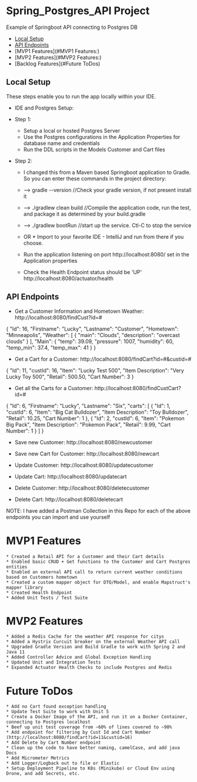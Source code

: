 # Spring_Postgres_API Project
Example of Springboot API connecting to Postgres DB

* [Local Setup](#local-setup)
* [API Endpoints](#api-endpoints)
* [MVP1 Features](#MVP1 Features:)
* [MVP2 Features](#MVP2 Features:)
* [Backlog Features](#Future ToDos)

## Local Setup 

These steps enable you to run the app locally within your IDE.  
* IDE and Postgres Setup:

* Step 1:
    * Setup a local or hosted Postgres Server
    * Use the Postgres configurations in the Application Properties for database name and credentials
    * Run the DDL scripts in the Models Customer and Cart files
    
* Step 2:
    * I changed this from a Maven based Springboot application to Gradle.  So you can enter these commands in the project directory:
    * --> gradle --version //Check your gradle version, if not present install it
    * --> ./gradlew clean build //Compile the application code, run the test, and package it as determined by your build.gradle
    * --> ./gradlew bootRun //start up the service.  Ctl-C to stop the service
    * OR
          * Import to your favorite IDE - IntelliJ and run from there if you choose.
    
    * Run the application listening on port http://localhost:8080/ set in the Application properties
    * Check the Health Endpoint status should be 'UP' http://localhost:8080/actuator/health


## API Endpoints


* Get a Customer Information and Hometown Weather: http://localhost:8080/findCust?id=#

{
    "Id": 16,
    "Firstname": "Lucky",
    "Lastname": "Customer",
    "Hometown": "Minneapolis",
    "Weather": [
        {
            "main": "Clouds",
            "description": "overcast clouds"
        }
    ],
    "Main": {
        "temp": 39.09,
        "pressure": 1007,
        "humidity": 60,
        "temp_min": 37.4,
        "temp_max": 41
    }
}

* Get a Cart for a Customer: http://localhost:8080/findCart?id=#&custid=#

{
    "Id": 11,
    "custId": 16,
    "Item": "Lucky Test 500",
    "Item Description": "Very Lucky Toy 500",
    "Retail": 500.50,
    "Cart Number": 3
}

* Get all the Carts for a Customer: http://localhost:8080/findCustCart?id=#

{
    "Id": 6,
    "Firstname": "Lucky",
    "Lastname": "Six",
    "carts": [
        {
            "Id": 1,
            "custId": 6,
            "Item": "Big Cat Bulldozer",
            "Item Description": "Toy Bulldozer",
            "Retail": 10.25,
            "Cart Number": 1
        },
        {
            "Id": 2,
            "custId": 6,
            "Item": "Pokemon Big Pack",
            "Item Description": "Pokemon Pack",
            "Retail": 9.99,
            "Cart Number": 1
        }
    ]
}

* Save new Customer: http://localhost:8080/newcustomer

* Save new Cart for Customer: http://localhost:8080/newcart

* Update Customer: http://localhost:8080/updatecustomer

* Update Cart: http://localhost:8080/updatecart

* Delete Customer: http://localhost:8080/deletecustomer

* Delete Cart: http://localhost:8080/deletecart

NOTE: I have added a Postman Collection in this Repo for each of the above endpoints you can import and use yourself

# MVP1 Features

    * Created a Retail API for a Customer and their Cart details
    * Enabled basic CRUD + Get functions to the Customer and Cart Postgres entities
    * Enabled an external API call to return current weather conditions based on Customers hometown 
    * Created a custom mapper object for DTO/Model, and enable Mapstruct's mapper library
    * Created Health Endpoint
    * Added Unit Tests / Test Suite
    
# MVP2 Features

    * Added a Redis Cache for the weather API response for citys
    * Added a Hystrix Curcuit breaker on the external Weather API call
    * Upgraded Gradle Version and Build Gradle to work with Spring 2 and Java 11
    * Added Controller Advice and Global Exception Handling
    * Updated Unit and Integration Tests
    * Expanded Actuator Health Checks to include Postgres and Redis

# Future ToDos
    * Add no Cart found exception handling
    * Update Test Suite to work with Unit 5
    * Create a Docker Image of the API, and run it on a Docker Container, connecting to Postgres localhost
    * Beef up unit test coverage from ~60% of lines covered to ~90%
    * Add endpoint for filtering by Cust Id and Cart Number (http://localhost:8080/findCart?id=11&custid=16)
    * Add Delete by Cart Number endpoint
    * Clean up the code to have better naming, camelCase, and add java Docs
    * Add Micrometer Metrics 
    * Add Logger/Logback out to file or Elastic
    * Setup Deployment Pipeline to K8s (Minikube) or Cloud Env using Drone, and add Secrets, etc.
    
   
